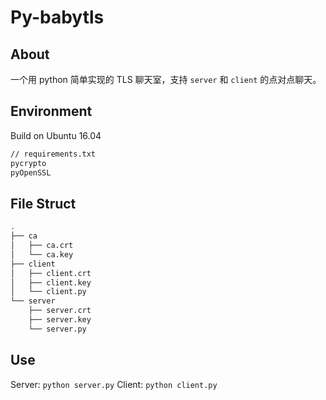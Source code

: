 # Py-babytls

## About

一个用 python 简单实现的 TLS 聊天室，支持 `server` 和 `client` 的点对点聊天。

## Environment

Build on Ubuntu 16.04

```bash
// requirements.txt
pycrypto
pyOpenSSL
```

## File Struct

```bash
.
├── ca
│   ├── ca.crt
│   └── ca.key
├── client
│   ├── client.crt
│   ├── client.key
│   └── client.py
└── server
    ├── server.crt
    ├── server.key
    └── server.py
```

## Use

Server: `python server.py`
Client: `python client.py`

